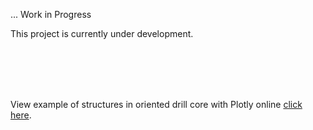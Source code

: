 ... Work in Progress  

This project is currently under development.  

<br><br>
<br><br>  

View example of structures in oriented drill core with Plotly online [click here](https://eangamarcas.github.io/oriented_drillcore/01.1%20nb%20core.html).
